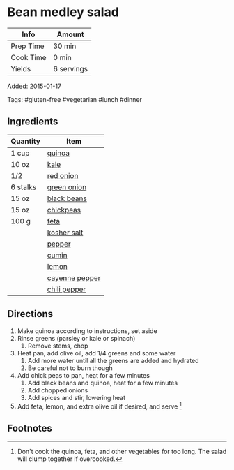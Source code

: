 # Bean medley salad

| Info      | Amount     |
| --------- | ---------- |
| Prep Time | 30 min     |
| Cook Time | 0 min      |
| Yields    | 6 servings |

Added: 2015-01-17

Tags: #gluten-free #vegetarian #lunch #dinner

## Ingredients

| Quantity | Item                                                  |
| -------- | ----------------------------------------------------- |
| 1 cup    | [quinoa](../_ingredients/quinoa.md)                   |
| 10 oz    | [kale](../_ingredients/kale.md)                       |
| 1/2      | [red onion](../_ingredients/red%20onion.md)           |
| 6 stalks | [green onion](../_ingredients/green%20onion.md)       |
| 15 oz    | [black beans](../_ingredients/black%20beans.md)       |
| 15 oz    | [chickpeas](../_ingredients/chickpeas.md)             |
| 100 g    | [feta](../_ingredients/feta.md)                       |
|          | [kosher salt](../_ingredients/kosher%20salt.md)       |
|          | [pepper](../_ingredients/pepper.md)                   |
|          | [cumin](../_ingredients/cumin.md)                     |
|          | [lemon](../_ingredients/lemon.md)                     |
|          | [cayenne pepper](../_ingredients/cayenne%20pepper.md) |
|          | [chili pepper](../_ingredients/chili%20pepper.md)     |

## Directions

1. Make quinoa according to instructions, set aside
2. Rinse greens (parsley or kale or spinach)
   1. Remove stems, chop
3. Heat pan, add olive oil, add 1/4 greens and some water
   1. Add more water until all the greens are added and hydrated
   2. Be careful not to burn though
4. Add chick peas to pan, heat for a few minutes
   1. Add black beans and quinoa, heat for a few minutes
   2. Add chopped onions
   3. Add spices and stir, lowering heat
5. Add feta, lemon, and extra olive oil if desired, and serve [^1]

## Footnotes

[^1]: Don't cook the quinoa, feta, and other vegetables for too long.
	The salad will clump together if overcooked.

